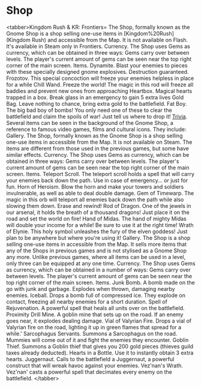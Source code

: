 # Shop

&lt;tabber&gt;Kingdom Rush &amp; KR: Frontiers=
The Shop, formally known as the Gnome Shop is a shop selling one-use items in [Kingdom%20Rush](Kingdom Rush) and accessible from the Map. It is not available on Flash. It's available in Steam only in Frontiers.
Currency.
The Shop uses Gems as currency, which can be obtained in three ways:
Gems carry over between levels. The player's current amount of gems can be seen near the top right corner of the main screen.
Items.
Dynamite.
Blast your enemies to pieces with these specially designed gnome explosives. Destruction guaranteed. 
Frozotov.
This special concoction will freeze your enemies helpless in place for a while
Chill Wand.
Freeze the world! The magic in this rod will freeze all baddies and prevent new ones from approaching
Heartbox.
Magical hearts trapped in a box. Break glass in an emergency to gain 5 extra lives
Gold Bag.
Leave nothing to chance, bring extra gold to the battlefield.
Fat Boy.
The big bad boy of bombs! You only need one of these to clear the battlefield and claim the spoils of war! Just tell us where to drop it!
[Trivia](Trivia).
Several items can be seen in the background of the Gnome Shop, a reference to famous video games, films and cultural icons. They include:
Gallery.
The Shop, formally known as the Gnome Shop is a shop selling one-use items in accessible from the Map. It is not available on Steam. The items are different from those used in the previous games, but some have similar effects.
Currency.
The Shop uses Gems as currency, which can be obtained in three ways:
Gems carry over between levels. The player's current amount of gems can be seen near the top right corner of the main screen.
Items.
Teleport Scroll.
The teleport scroll holds a spell that will carry your enemies back down the path. Use in case of emergency... or just for fun. 
Horn of Heroism.
Blow the horn and make your towers and soldiers invulnerable, as well as able to deal double damage.
Gem of Timewarp.
The magic in this orb will teleport all enemies back down the path while also slowing them down. Erase and rewind!
Rod of Dragon.
One of the jewels in our arsenal, it holds the breath of a thousand dragons! Just place it on the road and set the world on fire!
Hand of Midas.
The hand of mighty Midas will double your income for a while! Be sure to use it at the right time!
Wrath of Elynie.
This holy symbol unleashes the fury of the elven goddess! Just plan to be anywhere but where you're using it!
Gallery.
The Shop is a shop selling one-use items in accessible from the Map. It sells more items that any of the Shops in previous games and is not stylised as a Gnome Shop any more. Unlike previous games, where all items can be used in a level, only three can be equipped at any one time.
Currency.
The Shop uses Gems as currency, which can be obtained in a number of ways:
Gems carry over between levels. The player's current amount of gems can be seen near the top right corner of the main screen.
Items.
Junk Bomb.
A bomb made on the go with junk and garbage. Explodes when thrown, damaging nearby enemies.
Iceball.
Drops a bomb full of compressed ice. They explode on contact, freezing all nearby enemies for a short duration.
Spell of Rejuvenation.
A powerful spell that heals all units over on the battlefield.
Proximity Drill Mine.
A goblin mine that sets up on the road. If an enemy goes near, it explodes dealing damage.
Vial of Valyrian Fire.
Drops a vial of Valyrian fire on the road, lighting it up in green flames that spread for a while.'
Sarcophagus Servants.
Summons a Sarcophagus on the road. Mummies will come out of it and fight the enemies they encounter.
Goblin Thief.
Summons a Goblin thief that gives you 200 gold pieces (thieves guild taxes already deducted).
Hearts in a Bottle.
Use it to instantly obtain 3 extra hearts.
Juggernaut.
Calls to the battlefield a Juggernaut, a powerful construct that will wreak havoc against your enemies.
Vez'nan's Wrath.
Vez'nan' casts a powerful spell that decimates every enemy on the battlefield.
&lt;/tabber&gt;